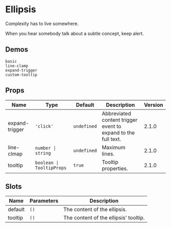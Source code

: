 # Ellipsis

Complexity has to live somewhere.

When you hear somebody talk about a subtle concept, keep alert.

## Demos

```demo
basic
line-clamp
expand-trigger
custom-tooltip
```

## Props

| Name | Type | Default | Description | Version |
| --- | --- | --- | --- | --- |
| expand-trigger | `'click'` | `undefined` | Abbreviated content trigger event to expand to the full text. | 2.1.0 |
| line-clmap | `number \| string` | `undefined` | Maximum lines. | 2.1.0 |
| tooltip | `boolean \| TooltipProps` | `true` | Tooltip properties. | 2.1.0 |

## Slots

| Name    | Parameters | Description                           |
| ------- | ---------- | ------------------------------------- |
| default | `()`       | The content of the ellipsis.          |
| tooltip | `()`       | The content of the ellipsis' tooltip. |
